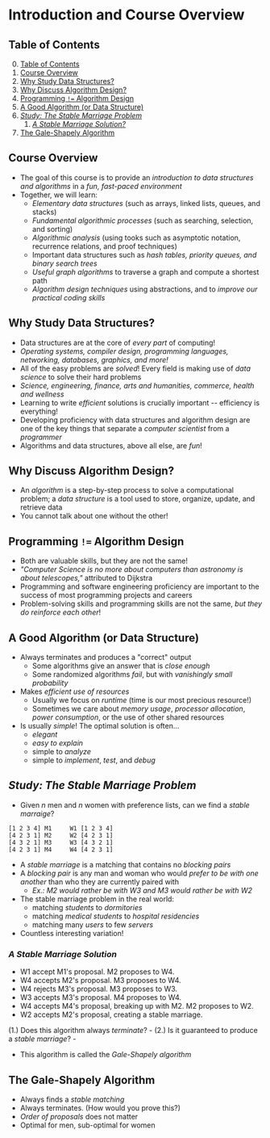 # Introduction and Course Overview

## Table of Contents
0. [Table of Contents](#table-of-contents)
1. [Course Overview](#course-overview)
2. [Why Study Data Structures?](#why-study-data-structures)
3. [Why Discuss Algorithm Design?](#why-discuss-algorithm-design)
4. [Programming `!=` Algorithm Design](#programming--algorithm-design)
5. [A Good Algorithm (or Data Structure)](#a-good-algorithm-or-data-structure)
6. [*Study: The Stable Marriage Problem*](#study-the-stable-marriage-problem)
    1. [*A Stable Marriage Solution?*](#a-stable-marriage-solution)
7. [The Gale-Shapely Algorithm](#the-gale-shapely-algorithm)

## Course Overview

- The goal of this course is to provide an *introduction to data structures and algorithms* in a *fun, fast-paced environment*
- Together, we will learn:
    - *Elementary data structures* (such as arrays, linked lists, queues, and stacks)
    - *Fundamental algorithmic processes* (such as searching, selection, and sorting)
    - *Algorithmic analysis* (using tooks such as asymptotic notation, recurrence relations, and proof techniques)
    - Important data structures such as *hash tables, priority queues, and binary search trees*
    - *Useful graph algorithms* to traverse a graph and compute a shortest path
    - *Algorithm design techniques* using abstractions, and to *improve our practical coding skills*

## Why Study Data Structures?

- Data structures are at the core of *every part* of computing!
- *Operating systems, compiler design, programming languages, networking, databases, graphics, and more!*
- All of the easy problems are *solved*! Every field is making use of *data science* to solve their hard problems
- *Science, engineering, finance, arts and humanities, commerce, health and wellness*
- Learning to write *efficient* solutions is crucially important -- efficiency is everything!
- Developing proficiency with data structures and algorithm design are one of the key things that separate a *computer scientist* from a *programmer*
- Algorithms and data structures, above all else, are *fun*!

## Why Discuss Algorithm Design?

- An *algorithm* is a step-by-step process to solve a computational problem; a *data structure* is a tool used to store, organize, update, and retrieve data
- You cannot talk about one without the other!

## Programming `!=` Algorithm Design

- Both are valuable skills, but they are not the same!
- *"Computer Science is no more about computers than astronomy is about telescopes,"* attributed to Dijkstra
- Programming and software engineering proficiency are important to the success of most programming projects and careers
- Problem-solving skills and programming skills are not the same, *but they do reinforce each other*!

## A Good Algorithm (or Data Structure)

- Always terminates and produces a "correct" output
    - Some algorithms give an answer that is *close enough*
    - Some randomized algorithms *fail*, but with *vanishingly small probability*
- Makes *efficient use of resources*
    - Usually we focus on *runtime* (time is our most precious resource!)
    - Sometimes we care about *memory usage*, *processor allocation*, *power consumption*, or the use of other shared resources
- Is usually *simple*! The optimal solution is often...
    - *elegant*
    - *easy to explain*
    - simple to *analyze*
    - simple to *implement*, *test*, and *debug*

## *Study: The Stable Marriage Problem*

- Given *n* men and *n* women with preference lists, can we find a *stable marraige*?
```text
[1 2 3 4] M1     W1 [1 2 3 4]
[4 2 3 1] M2     W2 [4 2 3 1]
[4 3 2 1] M3     W3 [4 3 2 1]
[4 2 3 1] M4     W4 [4 2 3 1]
```
- A *stable marriage* is a matching that contains no *blocking pairs*
- A *blocking pair* is any man and woman who would *prefer to be with one another* than who they are currently paired with
    - *Ex.: M2 would rather be with W3 and M3 would rather be with W2*
- The stable marriage problem in the real world:
    - matching *students* to *dormitories*
    - matching *medical students* to *hospital residencies*
    - matching many *users* to few *servers*
- Countless interesting variation!

### *A Stable Marriage Solution*

- W1 accept M1's proposal. M2 proposes to W4.
- W4 accepts M2's proposal. M3 proposes to W4. 
- W4 rejects M3's proposal. M3 proposes to W3. 
- W3 accepts M3's proposal. M4 proposes to W4. 
- W4 accepts M4's proposal, breaking up with M2. M2 proposes to W2. 
- W2 accepts M2's proposal, creating a stable marriage.

(1.) Does this algorithm always *terminate*?
    - 
(2.) Is it guaranteed to produce a *stable marriage*?
    - 

- This algorithm is called the *Gale-Shapely algorithm*

## The Gale-Shapely Algorithm

- Always finds a *stable matching*
- Always terminates. (How would you prove this?)
- *Order of proposals* does not matter
- Optimal for men, sub-optimal for women
